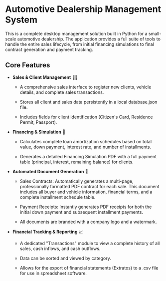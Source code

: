 # Automotive Dealership Management System
This is a complete desktop management solution built in Python for a small-scale automotive dealership. The application provides a full suite of tools to handle the entire sales lifecycle, from initial financing simulations to final contract generation and payment tracking.

## Core Features
* **Sales & Client Management** 🧑‍💼

    * A comprehensive sales interface to register new clients, vehicle details, and complete sales transactions.

    * Stores all client and sales data persistently in a local database.json file.

    * Includes fields for client identification (Citizen's Card, Residence Permit, Passport).

* **Financing & Simulation** 🧮

    * Calculates complete loan amortization schedules based on total value, down payment, interest rate, and number of installments.

    * Generates a detailed Financing Simulation PDF with a full payment table (principal, interest, remaining balance) for clients.

* **Automated Document Generation** 📄

    * Sales Contracts: Automatically generates a multi-page, professionally formatted PDF contract for each sale. This document includes all buyer and vehicle information, financial terms, and a complete installment schedule table.

    * Payment Receipts: Instantly generates PDF receipts for both the initial down payment and subsequent installment payments.

    * All documents are branded with a company logo and a watermark.

* **Financial Tracking & Reporting** 📈

    * A dedicated "Transactions" module to view a complete history of all sales, cash inflows, and cash outflows.

    * Data can be sorted and viewed by category.

    * Allows for the export of financial statements (Extratos) to a .csv file for use in spreadsheet software.
